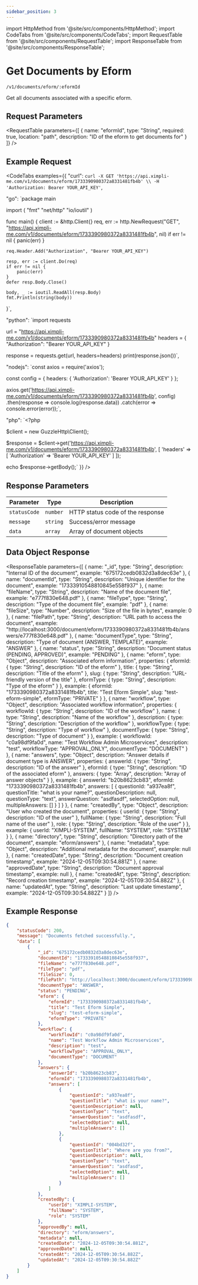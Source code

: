 ```yaml
---
sidebar_position: 3
---
```


import HttpMethod from '@site/src/components/HttpMethod';
import CodeTabs from '@site/src/components/CodeTabs';
import RequestTable from '@site/src/components/RequestTable';
import ResponseTable from '@site/src/components/ResponseTable';

# Get Documents by Eform

<HttpMethod method="GET" /> `/v1/documents/eform/:eformId`

Get all documents associated with a specific eform.

## Request Parameters

<RequestTable
  parameters={[
    {
      name: "eformId",
      type: "String",
      required: true,
      location: "path",
      description: "ID of the eform to get documents for"
    }
  ]}
/>

## Example Request

<CodeTabs examples={{
  "curl": `curl -X GET 'https://api.ximpli-me.com/v1/documents/eform/1733390980372a8331481fb4b' \\
-H 'Authorization: Bearer YOUR_API_KEY'`,

  "go": `package main

import (
    "fmt"
    "net/http"
    "io/ioutil"
)

func main() {
    client := &http.Client{}
    req, err := http.NewRequest("GET", "https://api.ximpli-me.com/v1/documents/eform/1733390980372a8331481fb4b", nil)
    if err != nil {
        panic(err)
    }

    req.Header.Add("Authorization", "Bearer YOUR_API_KEY")

    resp, err := client.Do(req)
    if err != nil {
        panic(err)
    }
    defer resp.Body.Close()

    body, _ := ioutil.ReadAll(resp.Body)
    fmt.Println(string(body))
}`,

  "python": `import requests

url = "https://api.ximpli-me.com/v1/documents/eform/1733390980372a8331481fb4b"
headers = {
    "Authorization": "Bearer YOUR_API_KEY"
}

response = requests.get(url, headers=headers)
print(response.json())`,

  "nodejs": `const axios = require('axios');

const config = {
    headers: { 'Authorization': 'Bearer YOUR_API_KEY' }
};

axios.get('https://api.ximpli-me.com/v1/documents/eform/1733390980372a8331481fb4b', config)
    .then(response => console.log(response.data))
    .catch(error => console.error(error));`,

  "php": `<?php

$client = new GuzzleHttp\\Client();

$response = $client->get('https://api.ximpli-me.com/v1/documents/eform/1733390980372a8331481fb4b', [
    'headers' => [
        'Authorization' => 'Bearer YOUR_API_KEY'
    ]
]);

echo $response->getBody();`
}} />

## Response Parameters

| Parameter | Type | Description |
|-|-|-|
| `statusCode` | `number` | HTTP status code of the response |
| `message` | `string` | Success/error message |
| `data` | `array` | Array of document objects |

## Data Object Response

<ResponseTable
  parameters={[
    {
      name: "_id",
      type: "String",
      description: "Internal ID of the document",
      example: "675172cedb0832d3a8dec63e"
    },
    {
      name: "documentId",
      type: "String",
      description: "Unique identifier for the document",
      example: "17333910548810845e558f937"
    },
    {
      name: "fileName",
      type: "String",
      description: "Name of the document file",
      example: "e777f830e648.pdf"
    },
    {
      name: "fileType",
      type: "String",
      description: "Type of the document file",
      example: "pdf"
    },
    {
      name: "fileSize",
      type: "Number",
      description: "Size of the file in bytes",
      example: 0
    },
    {
      name: "filePath",
      type: "String",
      description: "URL path to access the document",
      example: "http://localhost:3000/document/eform/1733390980372a8331481fb4b/answers/e777f830e648.pdf"
    },
    {
      name: "documentType",
      type: "String",
      description: "Type of document (ANSWER, TEMPLATE)",
      example: "ANSWER"
    },
    {
      name: "status",
      type: "String",
      description: "Document status (PENDING, APPROVED)",
      example: "PENDING"
    },
    {
      name: "eform",
      type: "Object",
      description: "Associated eform information",
      properties: {
        eformId: {
          type: "String",
          description: "ID of the eform"
        },
        title: {
          type: "String",
          description: "Title of the eform"
        },
        slug: {
          type: "String",
          description: "URL-friendly version of the title"
        },
        eformType: {
          type: "String",
          description: "Type of the eform"
        }
      },
      example: {
        eformId: "1733390980372a8331481fb4b",
        title: "Test Eform Simple",
        slug: "test-eform-simple",
        eformType: "PRIVATE"
      }
    },
    {
      name: "workflow",
      type: "Object",
      description: "Associated workflow information",
      properties: {
        workflowId: {
          type: "String",
          description: "ID of the workflow"
        },
        name: {
          type: "String",
          description: "Name of the workflow"
        },
        description: {
          type: "String",
          description: "Description of the workflow"
        },
        workflowType: {
          type: "String",
          description: "Type of workflow"
        },
        documentType: {
          type: "String",
          description: "Type of document"
        }
      },
      example: {
        workflowId: "c0a98df9fa0d",
        name: "Test Workflow Admin Microservices",
        description: "test",
        workflowType: "APPROVAL_ONLY",
        documentType: "DOCUMENT"
      }
    },
    {
      name: "answers",
      type: "Object",
      description: "Answer details if document type is ANSWER",
      properties: {
        answerId: {
          type: "String",
          description: "ID of the answer"
        },
        eformId: {
          type: "String",
          description: "ID of the associated eform"
        },
        answers: {
          type: "Array",
          description: "Array of answer objects"
        }
      },
      example: {
        answerId: "b20b8623cb83",
        eformId: "1733390980372a8331481fb4b",
        answers: [
          {
            questionId: "a937ea8f",
            questionTitle: "what is your name?",
            questionDescription: null,
            questionType: "text",
            answerQuestion: "asdfasdf",
            selectedOption: null,
            multipleAnswers: []
          }
        ]
      }
    },
    {
      name: "createdBy",
      type: "Object",
      description: "User who created the document",
      properties: {
        userId: {
          type: "String",
          description: "ID of the user"
        },
        fullName: {
          type: "String",
          description: "Full name of the user"
        },
        role: {
          type: "String",
          description: "Role of the user"
        }
      },
      example: {
        userId: "XIMPLI-SYSTEM",
        fullName: "SYSTEM",
        role: "SYSTEM"
      }
    },
    {
      name: "directory",
      type: "String",
      description: "Directory path of the document",
      example: "eform/answers"
    },
    {
      name: "metadata",
      type: "Object",
      description: "Additional metadata for the document",
      example: null
    },
    {
      name: "createdDate",
      type: "String",
      description: "Document creation timestamp",
      example: "2024-12-05T09:30:54.881Z"
    },
    {
      name: "approvedDate",
      type: "String",
      description: "Document approval timestamp",
      example: null
    },
    {
      name: "createdAt",
      type: "String",
      description: "Record creation timestamp",
      example: "2024-12-05T09:30:54.882Z"
    },
    {
      name: "updatedAt",
      type: "String",
      description: "Last update timestamp",
      example: "2024-12-05T09:30:54.882Z"
    }
  ]}
/> 

## Example Response

```json
{
    "statusCode": 200,
    "message": "Documents fetched successfully.",
    "data": [
        {
            "_id": "675172cedb0832d3a8dec63e",
            "documentId": "17333910548810845e558f937",
            "fileName": "e777f830e648.pdf",
            "fileType": "pdf",
            "fileSize": 0,
            "filePath": "http://localhost:3000/document/eform/1733390980372a8331481fb4b/answers/e777f830e648.pdf",
            "documentType": "ANSWER",
            "status": "PENDING",
            "eform": {
                "eformId": "1733390980372a8331481fb4b",
                "title": "Test Eform Simple",
                "slug": "test-eform-simple",
                "eformType": "PRIVATE"
            },
            "workflow": {
                "workflowId": "c0a98df9fa0d",
                "name": "Test Workflow Admin Microservices",
                "description": "test",
                "workflowType": "APPROVAL_ONLY",
                "documentType": "DOCUMENT"
            },
            "answers": {
                "answerId": "b20b8623cb83",
                "eformId": "1733390980372a8331481fb4b",
                "answers": [
                    {
                        "questionId": "a937ea8f",
                        "questionTitle": "what is your name?",
                        "questionDescription": null,
                        "questionType": "text",
                        "answerQuestion": "asdfasdf",
                        "selectedOption": null,
                        "multipleAnswers": []
                    },
                    {
                        "questionId": "004bd32f",
                        "questionTitle": "Where are you from?",
                        "questionDescription": null,
                        "questionType": "text",
                        "answerQuestion": "asdfasd",
                        "selectedOption": null,
                        "multipleAnswers": []
                    }
                ]
            },
            "createdBy": {
                "userId": "XIMPLI-SYSTEM",
                "fullName": "SYSTEM",
                "role": "SYSTEM"
            },
            "approvedBy": null,
            "directory": "eform/answers",
            "metadata": null,
            "createdDate": "2024-12-05T09:30:54.881Z",
            "approvedDate": null,
            "createdAt": "2024-12-05T09:30:54.882Z",
            "updatedAt": "2024-12-05T09:30:54.882Z"
        }
    ]
}
``` 